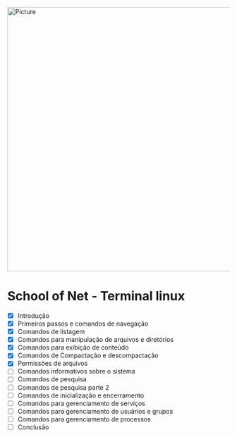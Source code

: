 <img src="![Picture.svg](https://sonassets.s3.amazonaws.com/img/logo-top.png)" 
        alt="Picture" 
        width="800" 
        height="600" 
        style="display: block; margin: 0 auto" />

# School of Net - Terminal linux


- [x] Introdução
- [x] Primeiros passos e comandos de navegação
- [x] Comandos de listagem
- [x] Comandos para manipulação de arquivos e diretórios
- [x] Comandos para exibição de conteúdo
- [x] Comandos de Compactação e descompactação
- [x] Permissões de arquivos
- [ ] Comandos informativos sobre o sistema
- [ ] Comandos de pesquisa
- [ ] Comandos de pesquisa parte 2
- [ ] Comandos de inicialização e encerramento
- [ ] Comandos para gerenciamento de serviços
- [ ] Comandos para gerenciamento de usuários e grupos
- [ ] Comandos para gerenciamento de processos
- [ ] Conclusão